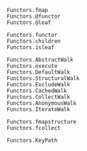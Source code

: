 ```@docs
Functors.fmap
Functors.@functor
Functors.@leaf
```

```@docs
Functors.functor
Functors.children
Functors.isleaf
```

```@docs
Functors.AbstractWalk
Functors.execute
Functors.DefaultWalk
Functors.StructuralWalk
Functors.ExcludeWalk
Functors.CachedWalk
Functors.CollectWalk
Functors.AnonymousWalk
Functors.IterateWalk
```

```@docs
Functors.fmapstructure
Functors.fcollect
```

```@docs
Functors.KeyPath
```

